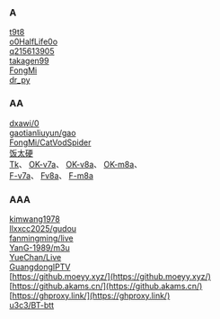 ### A  
[t9t8](https://ghgo.xyz/https://raw.githubusercontent.com/t9t8/tee/refs/heads/main/1.json)  
[o0HalfLife0o](https://github.com/o0HalfLife0o/TVBoxOSC)  
[q215613905](https://github.com/q215613905/TVBoxOS)  
[takagen99](https://github.com/takagen99/Box)  
[FongMi](https://github.com/FongMi/TV)  
[dr_py](https://github.com/hjdhnx/dr_py)
### AA  
[dxawi/0](https://github.com/dxawi/0)  
[gaotianliuyun/gao](https://github.com/gaotianliuyun/gao)  
[FongMi/CatVodSpider](https://github.com/FongMi/CatVodSpider)  
[饭太硬](https://www.xn--sss604efuw.com/)  
[Tk](https://ghgo.xyz/https://github.com/o0HalfLife0o/TVBoxOSC/releases/download/20240117-2140/TVBox_takagen99_20240117-2140.apk)、
[OK-v7a](https://ghgo.xyz/https://github.com/FongMi/Release/blob/main/apk/release/leanback-java-armeabi_v7a.apk)、
[OK-v8a](https://ghgo.xyz/https://github.com/FongMi/Release/blob/main/apk/release/leanback-java-arm64_v8a.apk)、
[OK-m8a](https://ghgo.xyz/https://github.com/FongMi/Release/blob/main/apk/release/mobile-java-arm64_v8a.apk)、  
[F-v7a](https://ghgo.xyz/https://github.com/FongMi/Release/blob/fongmi/apk/release/leanback-java-armeabi_v7a.apk)、
[Fv8a](https://ghgo.xyz/https://github.com/FongMi/Release/blob/fongmi/apk/release/leanback-java-arm64_v8a.apk)、
[F-m8a](https://ghgo.xyz/https://github.com/FongMi/Release/blob/fongmi/apk/release/mobile-java-arm64_v8a.apk)
### AAA  
[kimwang1978](https://github.com/kimwang1978/collect-tv-txt)  
[llxxcc2025/gudou](https://github.com/llxxcc2025/llxxcc2025)  
[fanmingming/live](https://github.com/fanmingming/live)  
[YanG-1989/m3u](https://github.com/YanG-1989/m3u)  
[YueChan/Live](https://github.com/YueChan/Live)  
[GuangdongIPTV](https://github.com/Tzwcard/ChinaTelecom-GuangdongIPTV-RTP-List)  
[https://github.moeyy.xyz/](https://github.moeyy.xyz/)  
[https://github.akams.cn/](https://github.akams.cn/)  
[https://ghproxy.link/](https://ghproxy.link/)  
[u3c3/BT-btt](https://github.com/u3c3/BT-btt)  
